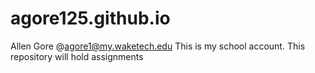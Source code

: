 # agore125.github.io
Allen Gore @agore1@my.waketech.edu
This is my school account.
This repository will hold assignments
